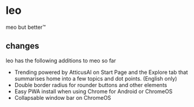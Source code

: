 # leo
meo but better:tm:

## changes
leo has the following additions to meo so far

- Trending powered by AtticusAI on Start Page and the Explore tab that summarises home into a few topics and dot points. (English only)
- Double border radius for rounder buttons and other elements
- Easy PWA install when using Chrome for Android or ChromeOS
- Collapsable window bar on ChromeOS

